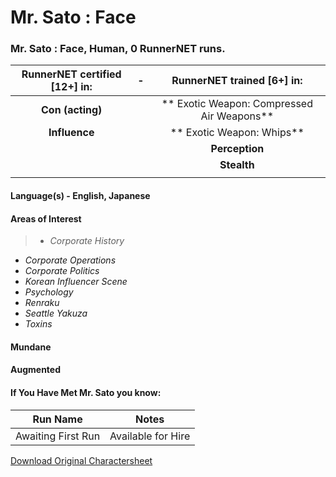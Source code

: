 # Mr. Sato : Face

### Mr. Sato : Face, Human, 0 RunnerNET runs.

> 

| RunnerNET certified [12+] in:|-| RunnerNET trained [6+] in:|
| :-: |:-: |:-:|
| **Con (acting)**||** Exotic Weapon: Compressed Air Weapons** |
| **Influence**|| ** Exotic Weapon: Whips** |
| || **Perception**|
| || **Stealth**| 
| |  


#### Language(s) - English, Japanese
#### Areas of Interest
> - *Corporate History*
- *Corporate Operations*
- *Corporate Politics*
- *Korean Influencer Scene*
- *Psychology*
- *Renraku*
- *Seattle Yakuza*
- *Toxins*

#### Mundane
#### Augmented
#### If You Have Met Mr. Sato  you know:
> 

| Run Name| Notes|
| ----------- | ----------- |
| Awaiting First Run | Available for Hire |

[Download Original Charactersheet](./assets/Mr._Sato.pdf)